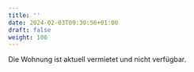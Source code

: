 ```yaml
---
title: ''
date: 2024-02-03T09:30:56+01:00
draft: false
weight: 100
---
```


Die Wohnung ist aktuell vermietet und nicht verfügbar.
